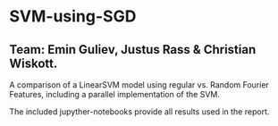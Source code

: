 # SVM-using-SGD

## Team: Emin Guliev, Justus Rass & Christian Wiskott.

A comparison of a LinearSVM model using regular vs. Random Fourier Features, including a 
parallel implementation of the SVM.

The included jupyther-notebooks provide all results used in the report.